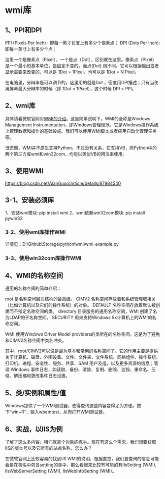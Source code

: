 # wmi库

## 1、PPI和DPI
PPI (Pixels Per Inch) : 即每一英寸长度上有多少个像素点；
DPI (Dots Per Inch): 即每一英寸上有多少个点；

这里一个是像素点（Pixel），一个是点（Dot），区别就在这里。像素点（Pixel）是一个最小的基本单位，是固定不变的。而点(Dot) 则不同，它可以根据输出或者显示需要来改变的，可以是 1Dot = 1Pixel，也可以是 1Dot = N Pixel。

在电脑里，分辩率是可以调节的，这里用的就是Dot ，密度用DPI描述；只有当使用屏幕最大分辩率的时候（即 1Dot = 1Pixel），这个时候 DPI = PPI。

## 2、wmi库
具体请看微软官网对[WMI的介绍](https://docs.microsoft.com/zh-cn/windows/win32/wmisdk/wmi-start-page?redirectedfrom=MSDN)。这里简单说明下，WMI的全称是Windows Management Instrumentation，即Windows管理规范。它是Windows操作系统上管理数据和操作的基础设施。我们可以使用WMI脚本或者应用自动化管理任务等。

很遗憾，WMI并不原生支持Python。不过没有关系，它支持VB，而Python中的两个第三方库wmi和win32com，均能以类似VB的用法来使用。

## 3、使用WMI
https://blog.csdn.net/AlanGuoo/article/details/87984540

## 3-1、安装必须库
1、安装wmi模块: pip install wmi
2、wmi依赖win32com模块: pip install pywin32

### 3-2、使用wmi库操作WMI
详情见：D:\Github\Storage\python\wmi\wmi_example.py

### 3-3、使用win32com库操作WMI

## 4、WMI的名称空间
通用的名称空间的简单介绍：

root 是名称空间层次结构的最高级。
CIMV2 名称空间存放着和系统管理域相关（比如计算机以及它们的操作系统）的对象。
DEFAULT 名称空间存放着默认被创建而不指定名称空间的类。
directory 目录服务的通用名称空间，WMI 创建了名为LDAP的子名称空间。
SECURITY 用来支持Windows 9x计算机上的WMI的名称空间。

WMI 使用Windows Driver Model providers的类所在的名称空间。这是为了避免和CIMV2名称空间中类名冲突。

其中，root/CIMV2可以说是最为基本和常用的名称空间了。它的作用主要是提供关于计算机、磁盘、外围设备、文件、文件夹、文件系统、网络组件、操作系统、打印机、进程、安全性、服务、共享、SAM 用户及组，以及更多资源的信息；管理 Windows 事件日志，如读取、备份、清除、复制、删除、监视、重命名、压缩、解压缩和更改事件日志设置。

## 5、类/实例和属性/值
Windows提供了一个WMI测试器，使得查询这些内容变得尤为方便。按下”win+R”，输入wbemtest，从而打开WMI测试器。

## 6、实战，以IIS为例
了解了这么多内容，咱们就拿个对象练练手。现在有这么个需求，我们想要获取IIS的版本号以及它所有的站点名称，怎么办？

在微软官网上比较容易的找到IIS WMI的说明，根据直觉，我们要查询的信息可能会是在类名中包含setting的类中，那么看起来比较有可能的有IIsSetting (WMI), IIsWebServerSetting (WMI), IIsWebInfoSetting (WMI)。
















